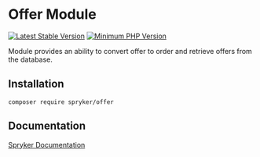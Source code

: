 # Offer Module
[![Latest Stable Version](https://poser.pugx.org/spryker/offer/v/stable.svg)](https://packagist.org/packages/spryker/offer)
[![Minimum PHP Version](https://img.shields.io/badge/php-%3E%3D%207.4-8892BF.svg)](https://php.net/)

Module provides an ability to convert offer to order and retrieve offers from the database.

## Installation

```
composer require spryker/offer
```

## Documentation

[Spryker Documentation](https://docs.spryker.com)
